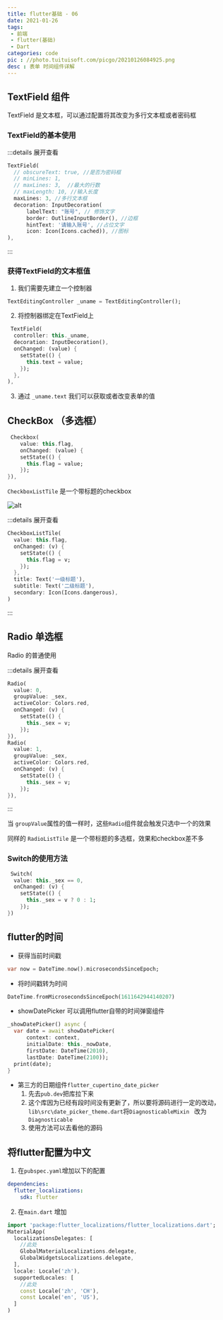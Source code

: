 ```yaml
---
title: flutter基础 - 06
date: 2021-01-26
tags:
 - 前端
 - flutter(基础)
 - Dart
categories: code
pic : //photo.tuituisoft.com/picgo/20210126084925.png
desc : 表单 时间组件详解
---
```


## TextField 组件

TextField 是文本框，可以通过配置将其改变为多行文本框或者密码框

### TextField的基本使用
:::details 展开查看
```dart
TextField(
  // obscureText: true, //是否为密码框
  // minLines: 1,
  // maxLines: 3,  //最大的行数
  // maxLength: 10, //输入长度
  maxLines: 3, //多行文本框
  decoration: InputDecoration(
      labelText: "账号", // 修饰文字
      border: OutlineInputBorder(), //边框
      hintText: '请输入账号', //占位文字
      icon: Icon(Icons.cached)), //图标
),
```
:::

### 获得TextField的文本框值
1. 我们需要先建立一个控制器
```dart
TextEditingController _uname = TextEditingController();
```

2. 将控制器绑定在TextField上

```dart
 TextField(
  controller: this._uname,
  decoration: InputDecoration(),
  onChanged: (value) {
    setState(() {
      this.text = value;
    });
  },
),
```

3. 通过 `_uname.text` 我们可以获取或者改变表单的值


## CheckBox （多选框）


```dart
 Checkbox(
    value: this.flag,
    onChanged: (value) {
    setState(() {
      this.flag = value;
    });
}),
```

`CheckboxListTile` 是一个带标题的checkbox

![alt](//photo.tuituisoft.com/picgo/20210126102039.png)

:::details 展开查看
```dart
CheckboxListTile(
  value: this.flag,
  onChanged: (v) {
    setState(() {
      this.flag = v;
    });
  },
  title: Text('一级标题'),
  subtitle: Text('二级标题'),
  secondary: Icon(Icons.dangerous),
)
```
:::


## Radio 单选框

Radio 的普通使用

:::details 展开查看
```dart
Radio(
  value: 0,
  groupValue: _sex,
  activeColor: Colors.red,
  onChanged: (v) {
    setState(() {
      this._sex = v;
    });
}),
Radio(
  value: 1,
  groupValue: _sex,
  activeColor: Colors.red,
  onChanged: (v) {
    setState(() {
      this._sex = v;
    });
}),
```
:::

当 `groupValue`属性的值一样时，这些`Radio`组件就会触发只选中一个的效果

同样的 `RadioListTile` 是一个带标题的多选框，效果和checkbox差不多

### Switch的使用方法

```dart
 Switch(
  value: this._sex == 0,
  onChanged: (v) {
    setState(() {
      this._sex = v ? 0 : 1;
    });
})
```

## flutter的时间

- 获得当前时间戳
```dart
var now = DateTime.now().microsecondsSinceEpoch;
```
- 将时间戳转为时间
```dart
DateTime.fromMicrosecondsSinceEpoch(1611642944140207)
```
- showDatePicker 可以调用flutter自带的时间弹窗组件
```dart
_showDatePicker() async {
  var date = await showDatePicker(
      context: context,
      initialDate: this._nowDate,
      firstDate: DateTime(2010),
      lastDate: DateTime(2100));
  print(date);
}
```

- 第三方的日期组件`flutter_cupertino_date_picker`
  1. 先去`pub.dev`把库拉下来
  2. 这个库因为已经有段时间没有更新了，所以要将源码进行一定的改动，`lib\src\date_picker_theme.dart`将`DiagnosticableMixin ` 改为 `Diagnosticable`
  3. 使用方法可以去看他的源码



## 将flutter配置为中文

1. 在`pubspec.yaml`增加以下的配置
```yaml
dependencies:
  flutter_localizations:
    sdk: flutter
```

2. 在`main.dart` 增加

```dart
import 'package:flutter_localizations/flutter_localizations.dart';
MaterialApp(
  localizationsDelegates: [
    //此处
    GlobalMaterialLocalizations.delegate,
    GlobalWidgetsLocalizations.delegate,
  ],
  locale: Locale('zh'),
  supportedLocales: [
    //此处
    const Locale('zh', 'CH'),
    const Locale('en', 'US'),
  ]
)
```